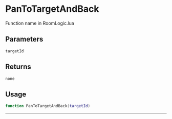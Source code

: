 # PanToTargetAndBack
Function name in RoomLogic.lua
## Parameters
`targetId`
## Returns
`none`
## Usage
```lua
function PanToTargetAndBack(targetId)
```
---
